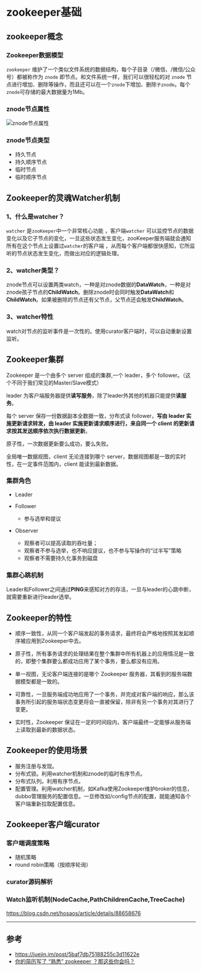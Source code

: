 # zookeeper基础
## zookeeper概念
### Zookeeper数据模型

`zookeeper` 维护了一个类似文件系统的数据结构，每个子目录（/微信、/微信/公众号）都被称作为 `znode` 即节点。和文件系统一样，我们可以很轻松的对 `znode` 节点进行增加、删除等操作，而且还可以在一个`znode`下增加、删除`子znode`。每个`znode`可存储的最大数据量为1Mb。

### znode节点属性

![znode节点属性](https://mmbiz.qpic.cn/mmbiz_png/0OzaL5uW2aP4Ow8yhvlcRzp6Scq09sGrB1PP8mYwySoYgRkrkhrGsyLpMzI49H8gWyEvqYYrxutHSic5MUqsRXQ/640?wx_fmt=png&tp=webp&wxfrom=5&wx_lazy=1&wx_co=1)

### znode节点类型

* 持久节点
* 持久顺序节点
* 临时节点
* 临时顺序节点

## Zookeeper的灵魂Watcher机制

### 1、什么是watcher？

`watcher` 是`zooKeeper`中一个非常核心功能 ，客户端`watcher` 可以监控节点的数据变化以及它子节点的变化，一旦这些状态发生变化，zooKeeper服务端就会通知所有在这个节点上设置过`watcher`的客户端 ，从而每个客户端都很快感知，它所监听的节点状态发生变化，而做出对应的逻辑处理。

### 2、watcher类型？

znode节点可以设置两类watch，一种是对znode数据的**DataWatch**，一种是对znode孩子节点的**ChildWatch**。删除znode时会同时触发**DataWatch**和**ChildWatch**。如果被删除的节点还有父节点，父节点还会触发**ChildWatch**。

### 3、watcher特性

watch对节点的监听事件是一次性的。使用curator客户端时，可以自动重新设置监听。

## Zookeeper集群

Zookeeper 是一个由多个 server 组成的集群,一个 leader，多个 follower。（这个不同于我们常见的Master/Slave模式）

leader 为客户端服务器提供**读写服务**，除了leader外其他的机器只能提供**读服务**。

每个 server 保存一份数据副本全数据一致，分布式读 follower，**写由 leader 实施更新请求转发，由 leader 实施更新请求顺序进行，来自同一个 client 的更新请求按其发送顺序依次执行数据更新**。

原子性，一次数据更新要么成功，要么失败。

全局唯一数据视图，client 无论连接到哪个 server，数据视图都是一致的实时性，在一定事件范围内，client 能读到最新数据。

### 集群角色

* Leader

* Follower
    * 参与选举和提议

* Observer
    * 观察者可以提高读取的吞吐量；
    * 观察者不参与选举，也不响应提议，也不参与写操作的“过半写”策略
    * 观察者不需要持久化事务到磁盘

### 集群心跳机制

Leader和Follower之间通过**PING**来感知对方的存活，一旦与leader的心跳中断，就需要重新进行leader选举。

## Zookeeper的特性

* 顺序一致性，从同一个客户端发起的事务请求，最终将会严格地按照其发起顺序被应用到Zookeeper中去。

* 原子性，所有事务请求的处理结果在整个集群中所有机器上的应用情况是一致的，即整个集群要么都成功应用了某个事务，要么都没有应用。

* 单一视图，无论客户端连接的是哪个 Zookeeper 服务器，其看到的服务端数据模型都是一致的。

* 可靠性，一旦服务端成功地应用了一个事务，并完成对客户端的响应，那么该事务所引起的服务端状态变更将会一直被保留，除非有另一个事务对其进行了变更。

* 实时性，Zookeeper 保证在一定的时间段内，客户端最终一定能够从服务端上读取到最新的数据状态。

## Zookeeper的使用场景

* 服务注册与发现。
* 分布式锁。利用watcher机制和znode的临时有序节点。
* 分布式队列。利用有序节点。
* 配置管理。利用watcher机制，如Kafka使用Zookeeper维护broker的信息，dubbo管理服务的配置信息。一旦修改如/config节点的配置，就能通知各个客户端重新拉取配置信息。

## Zookeeper客户端curator

### 客户端调度策略

* 随机策略
* round robin策略（按顺序轮询）

### curator源码解析

### Watch监听机制(NodeCache,PathChildrenCache,TreeCache)

https://blog.csdn.net/hosaos/article/details/88658676

------

## 参考

* https://juejin.im/post/5baf7db75188255c3d11622e
* [你的简历写了 “熟悉” zookeeper ？那这些你会吗？](https://mp.weixin.qq.com/s/FdG5jd3zEh6ug3vbE-zhLg)